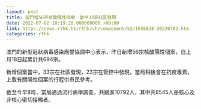 ```yaml
---
layout: post
title: 澳門增56宗核酸陽性個案　當中33宗社區發現
date: 2022-07-02 10:19:28.000000000 +08:00
link: https://news.rthk.hk/rthk/ch/component/k2/1655828-20220702.htm
categories: rthk
---
```


澳門的新型冠狀病毒感染應變協調中心表示，昨日新增56宗核酸陽性個案，自上月18日起累計共694宗。

新增個案當中，33宗在社區發現，23宗在管控中發現，當局稍後會在抗疫專頁，上載有關陽性個案的行程供市民參考。

截至今早8時，當局通過流行病學調查，共跟進10792人，其中共8545人是核心及非核心密切接觸者。
